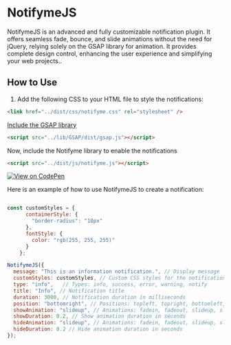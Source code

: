 # NotifymeJS

NotifymeJS is an advanced and fully customizable notification plugin. It offers seamless fade, bounce, and slide animations without the need for jQuery, relying solely on the GSAP library for animation. It provides complete design control, enhancing the user experience and simplifying your web projects..

## How to Use

1. Add the following CSS to your HTML file to style the notifications:

```html
<link href="../dist/css/notifyme.css" rel="stylesheet" />
```
[Include the GSAP library](https://github.com/greensock/GSAP)

```html
<script src="../lib/GSAP/dist/gsap.js"></script>
```
Now, include the Notifyme library to enable the notifications

```html
<script src="../dist/js/notifyme.js"></script>
```

[![View on CodePen](https://img.shields.io/badge/View%20on-CodePen-blue?style=for-the-badge&logo=codepen)](https://codepen.io/Ton-Miles/pen/xxmPYyP)

Here is an example of how to use NotifymeJS to create a notification:
```js

const customStyles = {
      containerStyle: {
        "border-radius": "10px"
      },
      fontStyle: {
        color: "rgb(255, 255, 255)"
      }
    };

NotifymeJS({
  message: "This is an information notification.", // Display message
  customStyles: customStyles, // Custom CSS styles for the notification container
  type: "info",   // Types: info, success, error, warning, notify
  title: "Info", // Notification title
  duration: 3000, // Notification duration in milliseconds
  position: "bottomright", // Positions: topleft, topright, bottomleft, bottomright, topcenter and bottomcenter
  showAnimation: "slideup", // Animations: fadein, fadeout, slideup, slidedown, bounceright and bounceleft
  showDuration: 0.2, // Show animation duration in seconds
  hideAnimation: "slideup", // Animations: fadein, fadeout, slideup, slidedown, bounceright and bounceleft
  hideDuration: 0.2 // Hide animation duration in seconds
});

